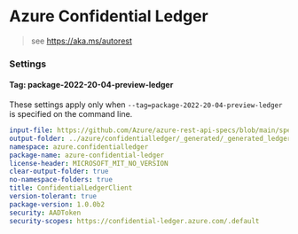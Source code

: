 # Azure Confidential Ledger

> see https://aka.ms/autorest

### Settings

#### Tag: package-2022-20-04-preview-ledger
These settings apply only when `--tag=package-2022-20-04-preview-ledger` is specified on the command line.
```yaml $(tag) == 'package-2022-20-04-preview-ledger'
input-file: https://github.com/Azure/azure-rest-api-specs/blob/main/specification/confidentialledger/data-plane/Microsoft.ConfidentialLedger/preview/2022-20-04-preview/confidentialledger.json
output-folder: ../azure/confidentialledger/_generated/_generated_ledger/v2022_20_04_preview
namespace: azure.confidentialledger
package-name: azure-confidential-ledger
license-header: MICROSOFT_MIT_NO_VERSION
clear-output-folder: true
no-namespace-folders: true
title: ConfidentialLedgerClient
version-tolerant: true
package-version: 1.0.0b2
security: AADToken
security-scopes: https://confidential-ledger.azure.com/.default
```